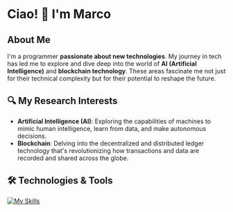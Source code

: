 # Ciao! 👋 I'm Marco

## About Me
I'm a programmer **passionate about new technologies**. My journey in tech has led me to explore and dive deep into the world of **AI (Artificial Intelligence)** and **blockchain technology**. These areas fascinate me not just for their technical complexity but for their potential to reshape the future.

## 🔍 My Research Interests
- **Artificial Intelligence (AI)**: Exploring the capabilities of machines to mimic human intelligence, learn from data, and make autonomous decisions.
- **Blockchain**: Delving into the decentralized and distributed ledger technology that's revolutionizing how transactions and data are recorded and shared across the globe.

## 🛠️ Technologies & Tools
[![My Skills](https://skillicons.dev/icons?i=js,html,css,py)](https://skillicons.dev)
<!--
**Toffy13/Toffy13** is a ✨ _special_ ✨ repository because its `README.md` (this file) appears on your GitHub profile.

Here are some ideas to get you started:

- 🔭 I’m currently working on ...
- 🌱 I’m currently learning ...
- 👯 I’m looking to collaborate on ...
- 🤔 I’m looking for help with ...
- 💬 Ask me about ...
- 📫 How to reach me: ...
- 😄 Pronouns: ...
- ⚡ Fun fact: ...
-->
